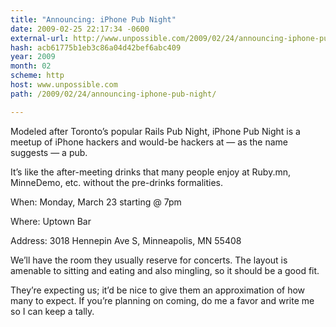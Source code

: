 ```yaml
---
title: "Announcing: iPhone Pub Night"
date: 2009-02-25 22:17:34 -0600
external-url: http://www.unpossible.com/2009/02/24/announcing-iphone-pub-night/
hash: acb61775b1eb3c86a04d42bef6abc409
year: 2009
month: 02
scheme: http
host: www.unpossible.com
path: /2009/02/24/announcing-iphone-pub-night/

---
```


Modeled after Toronto’s popular Rails Pub Night, iPhone Pub Night is a meetup of iPhone hackers and would-be hackers at — as the name suggests — a pub.

It’s like the after-meeting drinks that many people enjoy at Ruby.mn, MinneDemo, etc. without the pre-drinks formalities.  




When:
Monday, March 23 starting @ 7pm


Where:
Uptown Bar


Address:
3018 Hennepin Ave S, Minneapolis, MN 55408



We’ll have the room they usually reserve for concerts.  The layout is amenable to sitting and eating and also mingling, so it should be a good fit.

They’re expecting us; it’d be nice to give them an approximation of how many to expect.  If you’re planning on coming, do me a favor and write me so I can keep a tally.

